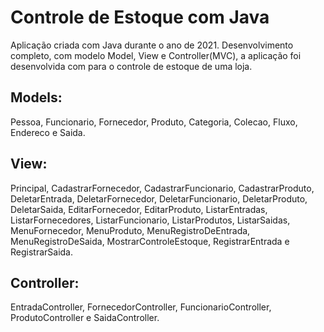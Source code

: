 # Controle de Estoque com Java

Aplicação criada com Java durante o ano de 2021.
Desenvolvimento completo, com modelo Model, View e Controller(MVC), a aplicação foi desenvolvida com para o controle de estoque de uma loja.
<br>
<h2>Models:</h2>
Pessoa, Funcionario, Fornecedor, Produto, Categoria, Colecao, Fluxo, Endereco e Saida.
<br>
<h2>View:</h2>
Principal, CadastrarFornecedor, CadastrarFuncionario, CadastrarProduto, DeletarEntrada, DeletarFornecedor, DeletarFuncionario, DeletarProduto, DeletarSaida, EditarFornecedor, EditarProduto, ListarEntradas, ListarFornecedores, ListarFuncionario, ListarProdutos, ListarSaidas, MenuFornecedor, MenuProduto, MenuRegistroDeEntrada, MenuRegistroDeSaida, MostrarControleEstoque, RegistrarEntrada e RegistrarSaida.
<br>
<h2>Controller: </h2>
EntradaController, FornecedorController, FuncionarioController, ProdutoController e SaidaController.

